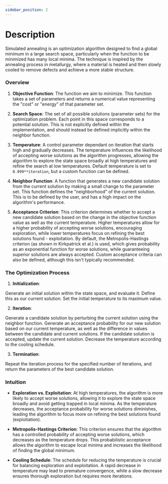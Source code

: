 ```yaml
---
sidebar_position: 2
---
```


# Description

Simulated annealing is an optimization algorithm designed to find a global minimum in a large search space, particularly when the function to be minimized has many local minima. The technique is inspired by the annealing process in metallurgy, where a material is heated and then slowly cooled to remove defects and achieve a more stable structure.

### Overview

1. **Objective Function**: The function we aim to minimize. This function takes a set of parameters and returns a numerical value representing the "cost" or "energy" of that parameter set.

2. **Search Space**: The set of all possible solutions (parameter sets) for the optimization problem. Each point in this space corresponds to a potential solution. This is not explicitly defined within the implementation, and should instead be defined implicitly within the neighbor function.

3. **Temperature**: A control parameter dependant on iteration that starts high and gradually decreases. The temperature influences the likelihood of accepting worse solutions as the algorithm progresses, allowing the algorithm to explore the state space broadly at high temperatures and refine the search at low temperatures. Default temperature is set to `0.999**iteration`, but a custom function can be defined.

4. **Neighbor Function**: A function that generates a new candidate solution from the current solution by making a small change to the parameter set. This function defines the "neighborhood" of the current solution. This is to be defined by the user, and has a high impact on the algorithm's performance.

5. **Acceptance Criterion**: This criterion determines whether to accept a new candidate solution based on the change in the objective function value as well as the current temperature. Higher temperatures allow for a higher probability of accepting worse solutions, encouraging exploration, while lower temperatures focus on refining the best solutions found - exploitation. By default, the Metropolis-Hastings criterion (as shown in Kirkpatrick et al.) is used, which gives probability as an exponential function for worse solutions, while guaranteeing superior solutions are always accepted. Custom acceptance criteria can also be defined, although this isn't typically recommended.

### The Optimization Process

1. **Initialization**:

Generate an initial solution within the state space, and evaluate it. Define this as our current solution. Set the initial temperature to its maximum value.

2. **Iteration**:

Generate a candidate solution by perturbing the current solution using the neighbor function. Generate an acceptance probability for our new solution based on our current temperature, as well as the difference in values between the candidate and current solutions. If the candidate solution is accepted, update the current solution. Decrease the temperature according to the cooling schedule.

3. **Termination**:

Repeat the iteration process for the specified number of iterations, and return the parameters of the best candidate solution.

### Intuition

- **Exploration vs. Exploitation**: At high temperatures, the algorithm is more likely to accept worse solutions, allowing it to explore the state space broadly and avoid getting trapped in local minima. As the temperature decreases, the acceptance probability for worse solutions diminishes, leading the algorithm to focus more on refining the best solutions found (exploitation).

- **Metropolis-Hastings Criterion**: This criterion ensures that the algorithm has a controlled probability of accepting worse solutions, which decreases as the temperature drops. This probabilistic acceptance allows the algorithm to escape local minima and increases the likelihood of finding the global minimum.

- **Cooling Schedule**: The schedule for reducing the temperature is crucial for balancing exploration and exploitation. A rapid decrease in temperature may lead to premature convergence, while a slow decrease ensures thorough exploration but requires more iterations.
